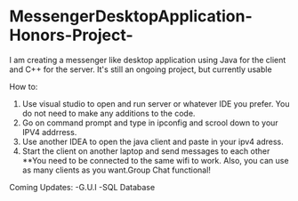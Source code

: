 # MessengerDesktopApplication-Honors-Project-
I am creating a messenger like desktop application using Java for the client and C++ for the server. 
It's still an ongoing project, but currently usable

How to:
1) Use visual studio to open and run server or whatever IDE you prefer. You do not need to make any additions to the code.
2) Go on command prompt and type in ipconfig and scrool down to your IPV4 addrress.
2) Use another IDEA to open the java client and paste in your ipv4 adress.
3) Start the client on another laptop and send messages to each other
**You need to be connected to the same wifi to work. Also, you can use as many clients as you want.Group Chat functional!

Coming Updates:
-G.U.I
-SQL Database
